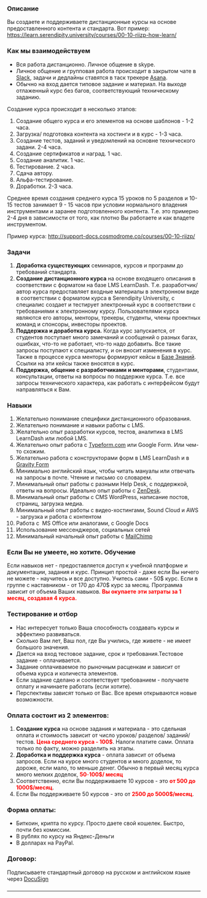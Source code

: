 <h3>Описание</h3>
Вы создаете и поддерживаете дистанционные курсы на основе предоставленного контента и стандарта. Вот пример: <a href="https://learn.serendipity.university/courses/00-10-riizp-how-learn/" target="_blank" rel="noopener">https://learn.serendipity.university/courses/00-10-riizp-how-learn/</a>
<h3>Как мы взаимодействуем</h3>
<ul>
 	<li>Вся работа дистанционно. Личное общение в skype.</li>
 	<li>Личное общение и групповая работа происходит в закрытом чате в <a href="https://slack.com/" target="_blank" rel="noopener">Slack</a>, задачи и дедлайны ставятся в таск трекере <a href="https://asana.com" target="_blank" rel="noopener">Asana</a>.</li>
 	<li>Обычно на вход дается типовое задание и материал. На выходе отлаженный курс без багов, соответствующий техническому заданию.</li>
</ul>
Создание курса происходит в несколько этапов:
<ol>
 	<li>Создание общего курса и его элементов на основе шаблонов - 1-2 часа.</li>
 	<li>Загрузка/ подготовка контента на хостинги и в курс - 1-3 часа.</li>
 	<li>Создание тестов, заданий и уведомлений на основне технического задани. 2-4 часа.</li>
 	<li>Создание сертификатов и наград. 1 час.</li>
 	<li>Создание аналитик. 1 час.</li>
 	<li>Тестирование. 2 часа.</li>
 	<li>Сдача автору.</li>
 	<li>Альфа-тестирование.</li>
 	<li>Доработки. 2-3 часа.</li>
</ol>
Среднее время создания среднего курса 15 уроков по 5 разделов и 10-15 тестов занимает 9 - 15 часов при условии нормального владения инструментами и заранее подготовленного контента. Т.е. это примерно 2-4 дня в зависимости от того, как плотно Вы работаете и как владете инструментом.

Пример курса: <a href="http://support-docs.cosmodrome.co/courses/00-10-riizp/">http://support-docs.cosmodrome.co/courses/00-10-riizp/</a>
<h3>Задачи</h3>
<ol>
 	<li><strong>Доработка существующих</strong> семинаров, курсов и программ до требований стандарта.</li>
 	<li><strong>Создание дистанционного курса</strong> на основе входящего описания в соответствии с форматом на базе LMS LearnDash. Т.е. разработчик/ автор курса предоставляет входные материалы в электронном виде в соответствии с форматом курса в Serendipity University, с специалис создает и тестирует электронный курс в соответствии с требованиями к электронному курсу. Пользователями курса являются его авторы, менторы, трекеры, студенты, члены проектных команд и спонсоры, инвесторы проектов.</li>
 	<li><strong>Поддержка и доработка курса.</strong> Когда курс запускается, от студентов поступает много замечаний и сообщений о разных багах, ошибках, что-то не работает, что-то надо добавить. Все такие запросы поступают к специалисту, и он вносит изменения в курс. Также в процессе курса менторы формируют кейсы в <a href="http://support.alexeykrol.com/" target="_blank" rel="noopener">Базе Знаний</a>. Ссылки на эти кейсы также вносятся в курс.</li>
 	<li><strong>Поддержка, общение с разработчиками и менторами</strong>, студентами, консультации, ответы на вопросы по поддержке курса. Т.е. все запросы технического характера, как работать с интерфейсом будут направляться к Вам.</li>
</ol>
<h3>Навыки</h3>
<ol>
 	<li>Желательно понимание специфики дистанционного образования.</li>
 	<li>Желательно понимание и навыки работы с LMS.</li>
 	<li>Желательно опыт разработки курсов, тестов, аналитика в LMS LearnDash или любой LMS.</li>
 	<li>Желательно опыт работа с <a href="https://www.typeform.com">Typeform.com</a> или Google Form. Или чем-то схожим.</li>
 	<li>Желательно работа с конструкторами форм в LMS LearnDash и в <a href="http://www.gravityforms.com/" target="_blank" rel="noopener">Gravity Form</a></li>
 	<li>Минимально английский язык, чтобы читать мануалы или отвечать на запросы в почте. Чтение и письмо со словарем.</li>
 	<li>Минимальный опыт работы с разными Help Desk, с поддержкой, ответы на вопросы. Идеально опыт работы с <a href="https://www.zendesk.com/">ZenDesk</a>.</li>
 	<li>Минимальный опыт работы с CMS WordPress, написание постов, страниц, загрузка медиа.</li>
 	<li>Минимальный опыт работы с видео-хостингами, Sound Cloud и AWS - загрузка и работа с контентом</li>
 	<li>Работа с  MS Office или аналогами, с Google Docs</li>
 	<li>Использование мессенджеров, социальных сетей</li>
 	<li>Минимальный начальный опыт работы с <a href="https://mailchimp.com/">MailChimp</a></li>
</ol>
<h3><strong>Если Вы не умеете, но хотите. Обучение
</strong></h3>
Если навыков нет - предоставляется доступ к учебной платформе и документации, задания и курс. Принцип простой - даже если Вы ничего не можете - научитесь и все доступно. Учитесь сами - 50$ курс. Если в группе с наставником - от 170 до 470$ курс за месяц. Программа зависит от объема Ваших навыков. <span style="color: #ff0000;"><strong>Вы окупаете эти затраты за 1 месяц, создавая 4 курса.</strong></span>
<h3><strong>Тестирование и отбор</strong></h3>
<ul>
 	<li>Нас интересует только Ваша способность создавать курсы и эффектино развиваться.</li>
 	<li>Сколько Вам лет, Ваш пол, где Вы учились, где живете - не имеет большого значения.</li>
 	<li>Дается на вход тестовое задание, срок и требования.Тестовое задание - оплачивается.</li>
 	<li>Задание оплачиваемое по рыночным расценкам и зависит от объема курса и количеста элементов.</li>
 	<li>Если задание сделано и соответствует требованием - получаете оплату и начинаете работать (если хотите).</li>
 	<li>Перспективы зависят только от Вас. Все время открываются новые возможности.</li>
</ul>
<h3>Оплата состоит из 2 элементов:</h3>
<ol>
 	<li><strong>Создание курса</strong> на основе задания и материала - это сдельная оплата и стоимость зависит от число уроков/ разделов/ заданий/ тестов. <span style="color: #ff0000;"><strong>Цена среднего курса - 100$</strong></span>. Налоги платите сами. Оплата только по факту, можно разделить на этапы.</li>
 	<li><strong>Доработка и поддержка курса</strong> - оплата зависит от объема запросов. Если на курсе много студентов и много доделок, то дороже, если мало, то меньше денег. Обычно в первый месяц курса много мелких доделок, <span style="color: #ff0000;"><strong>50</strong>-<strong>100$/ месяц</strong></span></li>
 	<li>Соответственно, если Вы поддерживаете 10 курсов - это <span style="color: #ff0000;"><strong>от 500 до 1000$/месяц</strong></span>.</li>
 	<li>Если Вы поддерживаете 50 курсов - это от <span style="color: #ff0000;"><strong>2500 до 5000$/месяц</strong></span>.</li>
</ol>
<h3>Форма оплаты:</h3>
<ul>
 	<li>Биткоин, крипта по курсу. Просто даете свой кошелек. Быстро, почти без комиссии.</li>
 	<li>В рублях по курсу на Яндекс-Деньги</li>
 	<li>В долларах на PayPal.</li>
</ul>
<h3>Договор:</h3>
Подписываете стандартный договор на русском и английском языке через <a href="https://www.docusign.com/" target="_blank" rel="noopener">DocuSign</a>
<h3></h3>

<hr />


